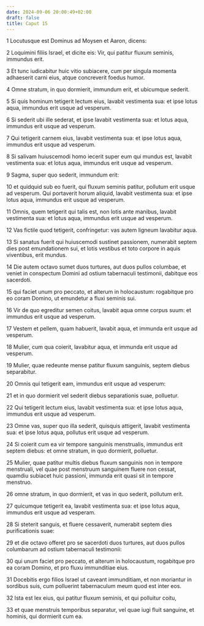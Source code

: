 ```yaml
---
date: 2024-09-06 20:00:49+02:00
draft: false
title: Caput 15
---
```





1 Locutusque est Dominus ad Moysen et Aaron, dicens:

2 Loquimini filiis Israel, et dicite eis: Vir, qui patitur fluxum seminis, immundus erit.

3 Et tunc iudicabitur huic vitio subiacere, cum per singula momenta adhaeserit carni eius, atque concreverit foedus humor.

4 Omne stratum, in quo dormierit, immundum erit, et ubicumque sederit.

5 Si quis hominum tetigerit lectum eius, lavabit vestimenta sua: et ipse lotus aqua, immundus erit usque ad vesperum.

6 Si sederit ubi ille sederat, et ipse lavabit vestimenta sua: et lotus aqua, immundus erit usque ad vesperum.

7 Qui tetigerit carnem eius, lavabit vestimenta sua: et ipse lotus aqua, immundus erit usque ad vesperum.

8 Si salivam huiuscemodi homo iecerit super eum qui mundus est, lavabit vestimenta sua: et lotus aqua, immundus erit usque ad vesperum.

9 Sagma, super quo sederit, immundum erit:

10 et quidquid sub eo fuerit, qui fluxum seminis patitur, pollutum erit usque ad vesperum. Qui portaverit horum aliquid, lavabit vestimenta sua: et ipse lotus aqua, immundus erit usque ad vesperum.

11 Omnis, quem tetigerit qui talis est, non lotis ante manibus, lavabit vestimenta sua: et lotus aqua, immundus erit usque ad vesperum.

12 Vas fictile quod tetigerit, confringetur: vas autem ligneum lavabitur aqua.

13 Si sanatus fuerit qui huiuscemodi sustinet passionem, numerabit septem dies post emundationem sui, et lotis vestibus et toto corpore in aquis viventibus, erit mundus.

14 Die autem octavo sumet duos turtures, aut duos pullos columbae, et veniet in conspectum Domini ad ostium tabernaculi testimonii, dabitque eos sacerdoti.

15 qui faciet unum pro peccato, et alterum in holocaustum: rogabitque pro eo coram Domino, ut emundetur a fluxi seminis sui.

16 Vir de quo egreditur semen coitus, lavabit aqua omne corpus suum: et immundus erit usque ad vesperum.

17 Vestem et pellem, quam habuerit, lavabit aqua, et immunda erit usque ad vesperum.

18 Mulier, cum qua coierit, lavabitur aqua, et immunda erit usque ad vesperum.

19 Mulier, quae redeunte mense patitur fluxum sanguinis, septem diebus separabitur.

20 Omnis qui tetigerit eam, immundus erit usque ad vesperum:

21 et in quo dormierit vel sederit diebus separationis suae, polluetur.

22 Qui tetigerit lectum eius, lavabit vestimenta sua: et ipse lotus aqua, immundus erit usque ad vesperum.

23 Omne vas, super quo illa sederit, quisquis attigerit, lavabit vestimenta sua: et ipse lotus aqua, pollutus erit usque ad vesperum.

24 Si coierit cum ea vir tempore sanguinis menstrualis, immundus erit septem diebus: et omne stratum, in quo dormierit, polluetur.

25 Mulier, quae patitur multis diebus fluxum sanguinis non in tempore menstruali, vel quae post menstruum sanguinem fluere non cessat, quamdiu subiacet huic passioni, immunda erit quasi sit in tempore menstruo.

26 omne stratum, in quo dormierit, et vas in quo sederit, pollutum erit.

27 quicumque tetigerit ea, lavabit vestimenta sua: et ipse lotus aqua, immundus erit usque ad vesperam.

28 Si steterit sanguis, et fluere cessaverit, numerabit septem dies purificationis suae:

29 et die octavo offeret pro se sacerdoti duos turtures, aut duos pullos columbarum ad ostium tabernaculi testimonii:

30 qui unum faciet pro peccato, et alterum in holocaustum, rogabitque pro ea coram Domino, et pro fluxu immunditiae eius.

31 Docebitis ergo filios Israel ut caveant immunditiam, et non moriantur in sordibus suis, cum polluerint tabernaculum meum quod est inter eos.

32 Ista est lex eius, qui patitur fluxum seminis, et qui polluitur coitu,

33 et quae menstruis temporibus separatur, vel quae iugi fluit sanguine, et hominis, qui dormierit cum ea.

